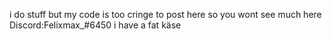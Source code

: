 i do stuff but my code is too cringe to post here so you wont see much here 
Discord:Felixmax_#6450
i have a fat käse


